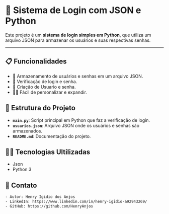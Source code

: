 # 🔐 Sistema de Login com JSON e Python

Este projeto é um **sistema de login simples em Python**, que utiliza um arquivo JSON para armazenar os usuários e suas respectivas senhas. 

---

## 📋 **Funcionalidades**

- 📝 Armazenamento de usuários e senhas em um arquivo JSON.
- 🔐 Verificação de login e senha.
- 📂 Criação de Usuario e senha.
- 🧑‍💻 Fácil de personalizar e expandir.

## 📂 **Estrutura do Projeto**

- **`main.py`**: Script principal em Python que faz a verificação de login.
- **`usuarios.json`**: Arquivo JSON onde os usuários e senhas são armazenados.
- **`README.md`**: Documentação do projeto.

## 🧑‍💻 **Tecnologias Ultilizadas**
- Json
- Python 3

## 📝 **Contato**
```bash
- Autor: Henry Igidio dos Anjos
- LinkedIn: https://www.linkedin.com/in/henry-igidio-a92943269/
- GitHub: https://github.com/HenryAnjos
